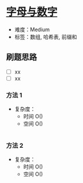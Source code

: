 # [字母与数字](https://leetcode-cn.com/problems/find-longest-subarray-lcci/)

- 难度：Medium
- 标签：数组, 哈希表, 前缀和

## 刷题思路

- [ ] xx
- [ ] xx

### 方法 1

- 复杂度：
    - 时间 O()
    - 空间 O()

``` js

```

### 方法 2

- 复杂度：
    - 时间 O()
    - 空间 O()

``` js

```
